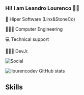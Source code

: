 ### Hi! I am Leandro Lourenco 🖐🏽

💼 Hiper Software (Linx&StoneCo)

👨🏽‍🎓 Computer Engineering

💻 Technical support

👨🏽‍💻 DevJr.


![Social](		https://img.shields.io/badge/LinkedIn-0077B5?style=for-the-badge&logo=linkedin&logoColor=white)

![llourencodev GitHub stats](https://github-readme-stats.vercel.app/api?username=llourencodev&show_icons=true&theme=radical)

## Skills

<Div style="display: inline_block"><br/> 
<img align="center" alt=""  src="https://img.shields.io/badge/C%23-239120?style=for-the-badge&logo=c-sharp&logoColor=white" />
<img align="center" alt=""  src="https://img.shields.io/badge/.NET-5C2D91?style=for-the-badge&logo=.net&logoColor=white" />
<img align="center" alt=""  src="https://img.shields.io/badge/Microsoft_SQL_Server-CC2927?style=for-the-badge&logo=microsoft-sql-server&logoColor=white" /> 
<img align="center" alt=""  src="https://img.shields.io/badge/PostgreSQL-316192?style=for-the-badge&logo=postgresql&logoColor=white" /><img align="center" alt=""  src="https://img.shields.io/badge/Visual_Studio-5C2D91?style=for-the-badge&logo=visual%20studio&logoColor=white" />
<img align="center" alt=""  src="https://img.shields.io/badge/Visual_Studio_Code-0078D4?style=for-the-badge&logo=visual%20studio%20code&logoColor=white" />
<img align="center" alt=""  src="https://img.shields.io/badge/GIT-E44C30?style=for-the-badge&logo=git&logoColor=white" />
<img align="center" alt=""  src="https://img.shields.io/badge/Salesforce-00A1E0?style=for-the-badge&logo=Salesforce&logoColor=white" />
</Div>
